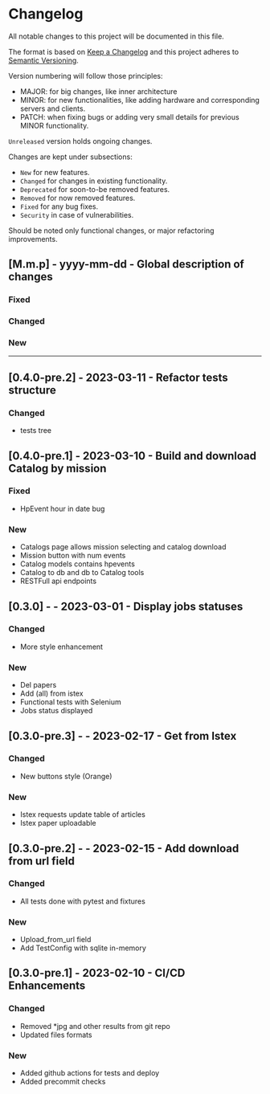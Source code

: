 # Changelog
All notable changes to this project will be documented in this file.

The format is based on [Keep a Changelog](http://keepachangelog.com/en/1.0.0/)
and this project adheres to [Semantic Versioning](http://semver.org/spec/v2.0.0.html).

Version numbering will follow those principles:
- MAJOR: for big changes, like inner architecture
- MINOR: for new functionalities, like adding hardware and corresponding servers and clients.
- PATCH: when fixing bugs or adding very small details for previous MINOR functionality.

`Unreleased` version holds ongoing changes.

Changes are kept under subsections:
- `New` for new features.
- `Changed` for changes in existing functionality.
- `Deprecated` for soon-to-be removed features.
- `Removed` for now removed features.
- `Fixed` for any bug fixes.
- `Security` in case of vulnerabilities.

Should be noted only functional changes,
or major refactoring improvements.

## [M.m.p] - yyyy-mm-dd - Global description of changes
### Fixed
### Changed
### New

--------------------------------------------------------------------------------
## [0.4.0-pre.2] - 2023-03-11 - Refactor tests structure
### Changed
- tests tree


## [0.4.0-pre.1] - 2023-03-10 - Build and download Catalog by mission
### Fixed
- HpEvent hour in date bug
### New
- Catalogs page allows mission selecting and catalog download
- Mission button with num events
- Catalog models contains hpevents
- Catalog to db and db to Catalog tools
- RESTFull api endpoints

## [0.3.0] - - 2023-03-01 - Display jobs statuses
### Changed
- More style enhancement
### New
- Del papers
- Add (all) from istex
- Functional tests with Selenium
- Jobs status displayed

## [0.3.0-pre.3] - - 2023-02-17 - Get from Istex
### Changed
- New buttons style (Orange)
### New
- Istex requests update table of articles
- Istex paper uploadable

## [0.3.0-pre.2] - - 2023-02-15 - Add download from url field
### Changed
- All tests done with pytest and fixtures
### New
- Upload_from_url field
- Add TestConfig with sqlite in-memory

## [0.3.0-pre.1] - 2023-02-10 - CI/CD Enhancements
### Changed
- Removed *jpg and other results from git repo
- Updated files formats
### New
- Added github actions for tests and deploy
- Added precommit checks
